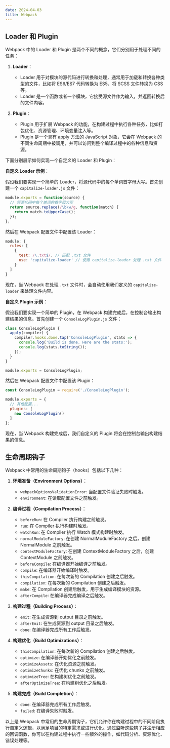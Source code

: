```yaml
---
date: 2024-04-03
title: Webpack
---
```

## Loader 和 Plugin

Webpack 中的 Loader 和 Plugin 是两个不同的概念，它们分别用于处理不同的任务：

1. **Loader**：
   - Loader 用于对模块的源代码进行转换和处理，通常用于加载和转换各种类型的文件，比如将 ES6/ES7 代码转换为 ES5、将 SCSS 文件转换为 CSS 等。
   - Loader 是一个函数或者一个模块，它接受源文件作为输入，并返回转换后的文件内容。

2. **Plugin**：
   - Plugin 用于扩展 Webpack 的功能，在构建过程中执行各种任务，比如打包优化、资源管理、环境变量注入等。
   - Plugin 是一个具有 apply 方法的 JavaScript 对象，它会在 Webpack 的不同生命周期中被调用，并可以访问到整个编译过程中的各种信息和资源。

下面分别展示如何实现一个自定义的 Loader 和 Plugin：

**自定义 Loader 示例**：

假设我们要实现一个简单的 Loader，将源代码中的每个单词首字母大写。首先创建一个 `capitalize-loader.js` 文件：

```javascript
module.exports = function(source) {
  // 将源代码中每个单词的首字母大写
  return source.replace(/\b\w/g, function(match) {
    return match.toUpperCase();
  });
};
```

然后在 Webpack 配置文件中配置该 Loader：

```javascript
module: {
  rules: [
    {
      test: /\.txt$/, // 匹配 .txt 文件
      use: 'capitalize-loader' // 使用 capitalize-loader 处理 .txt 文件
    }
  ]
}
```

现在，当 Webpack 在处理 `.txt` 文件时，会自动使用我们定义的 `capitalize-loader` 来处理文件内容。

**自定义 Plugin 示例**：

假设我们要实现一个简单的 Plugin，在 Webpack 构建完成后，在控制台输出构建结果的信息。首先创建一个 `ConsoleLogPlugin.js` 文件：

```javascript
class ConsoleLogPlugin {
  apply(compiler) {
    compiler.hooks.done.tap('ConsoleLogPlugin', stats => {
      console.log('Build is done. Here are the stats:');
      console.log(stats.toString());
    });
  }
}

module.exports = ConsoleLogPlugin;
```

然后在 Webpack 配置文件中配置该 Plugin：

```javascript
const ConsoleLogPlugin = require('./ConsoleLogPlugin');

module.exports = {
  // 其他配置...
  plugins: [
    new ConsoleLogPlugin()
  ]
};
```

现在，当 Webpack 构建完成后，我们自定义的 Plugin 将会在控制台输出构建结果的信息。

## 生命周期钩子

Webpack 中常用的生命周期钩子（hooks）包括以下几种：

1. **环境准备（Environment Options）**：
   - `webpackOptionsValidationError`: 当配置文件验证失败时触发。
   - `environment`: 在读取配置文件之前触发。

2. **编译过程（Compilation Process）**：
   - `beforeRun`: 在 Compiler 执行构建之前触发。
   - `run`: 在 Compiler 执行构建时触发。
   - `watchRun`: 在 Compiler 执行 Watch 模式构建时触发。
   - `normalModuleFactory`: 在创建 NormalModuleFactory 之后，创建 NormalModule 之前触发。
   - `contextModuleFactory`: 在创建 ContextModuleFactory 之后，创建 ContextModule 之前触发。
   - `beforeCompile`: 在编译器开始编译之前触发。
   - `compile`: 在编译器开始编译时触发。
   - `thisCompilation`: 在每次新的 Compilation 创建之后触发。
   - `compilation`: 在每次新的 Compilation 创建之后触发。
   - `make`: 在 Compilation 创建后触发，用于生成编译模块的资源。
   - `afterCompile`: 在编译器完成编译之后触发。

3. **构建过程（Building Process）**：
   - `emit`: 在生成资源到 output 目录之前触发。
   - `afterEmit`: 在生成资源到 output 目录之后触发。
   - `done`: 在编译器完成所有工作后触发。

4. **构建优化（Build Optimizations）**：
   - `thisCompilation`: 在每次新的 Compilation 创建之后触发。
   - `optimize`: 在编译器开始优化之前触发。
   - `optimizeAssets`: 在优化资源之前触发。
   - `optimizeChunks`: 在优化 chunks 之前触发。
   - `optimizeTree`: 在构建树优化之前触发。
   - `afterOptimizeTree`: 在构建树优化之后触发。

5. **构建完成（Build Completion）**：
   - `done`: 在编译器完成所有工作后触发。
   - `failed`: 在编译失败时触发。

以上是 Webpack 中常用的生命周期钩子，它们允许你在构建过程中的不同阶段执行自定义逻辑，以满足项目的特定需求或进行优化。通过监听这些钩子并注册相应的回调函数，你可以在构建过程中执行一些额外的操作，如代码分析、资源优化、错误处理等。